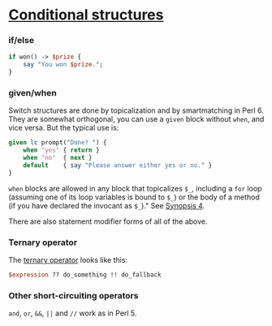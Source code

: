 [1]: https://rosettacode.org/wiki/Conditional_structures

# [Conditional structures][1]

### if/else

```perl
if won() -> $prize {
    say "You won $prize.";
}
```


### given/when



Switch structures are done by topicalization and by smartmatching in Perl 6. They are somewhat orthogonal, you can use a `given` block without `when`, and vice versa. But the typical use is:

```perl
given lc prompt("Done? ") {
    when 'yes' { return }
    when 'no'  { next }
    default    { say "Please answer either yes or no." }
}
```


`when` blocks are allowed in any block that topicalizes `$_`, including a
`for` loop (assuming one of its loop variables is bound to `$_`)
or the body of a method (if you have declared the invocant as `$_`)." See [Synopsis 4](http://perlcabal.org/syn/S04.html#Switch_statements).



There are also statement modifier forms of all of the above.



### Ternary operator



The [ternary operator](http://en.wikipedia.org/wiki/ternary_operator) looks like this:

```perl
$expression ?? do_something !! do_fallback
```


### Other short-circuiting operators



`and`, `or`, `&&`, `||` and `//` work as in Perl 5.